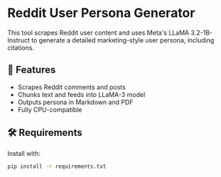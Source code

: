 # Reddit User Persona Generator

This tool scrapes Reddit user content and uses Meta's LLaMA 3.2-1B-Instruct to generate a detailed marketing-style user persona, including citations.

## 🧠 Features

- Scrapes Reddit comments and posts
- Chunks text and feeds into LLaMA-3 model
- Outputs persona in Markdown and PDF
- Fully CPU-compatible

## 🛠 Requirements

Install with:

```bash
pip install -r requirements.txt
